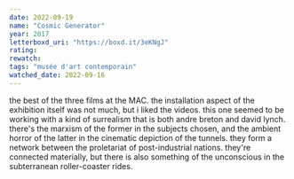 ```yaml
---
date: 2022-09-19
name: "Cosmic Generator"
year: 2017
letterboxd_uri: "https://boxd.it/3eKNgJ"
rating: 
rewatch: 
tags: "musée d'art contemporain"
watched_date: 2022-09-16
---
```


the best of the three films at the MAC. the installation aspect of the exhibition itself was not much, but i liked the videos. this one seemed to be working with a kind of surrealism that is both andre breton and david lynch. there's the marxism of the former in the subjects chosen, and the ambient horror of the latter in the cinematic depiction of the tunnels. they form a network between the proletariat of post-industrial nations. they're connected materially, but there is also something of the unconscious in the subterranean roller-coaster rides.
